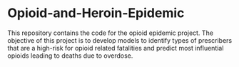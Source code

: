 # Opioid-and-Heroin-Epidemic

This repository contains the code for the opioid epidemic project. The objective of this project is to develop models to identify types of prescribers that are a high-risk for opioid related fatalities and predict most influential opioids leading to deaths due to overdose.

